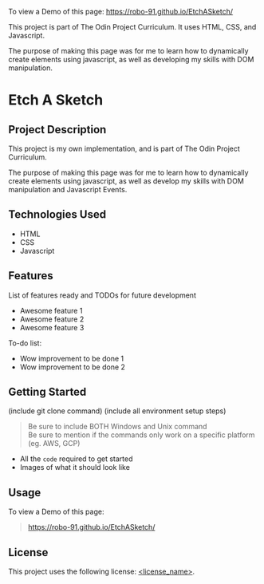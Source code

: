 To view a Demo of this page:
https://robo-91.github.io/EtchASketch/

This project is part of The Odin Project Curriculum. It uses HTML, CSS, and Javascript. 

The purpose of making this page was for me to learn how to dynamically create elements using javascript, as well as developing my skills with DOM manipulation.

# Etch A Sketch

## Project Description

This project is my own implementation, and is part of The Odin Project Curriculum.

The purpose of making this page was for me to learn how to dynamically create elements using javascript, as well as develop my skills with DOM manipulation and Javascript Events.

## Technologies Used

* HTML
* CSS
* Javascript

## Features

List of features ready and TODOs for future development
* Awesome feature 1
* Awesome feature 2
* Awesome feature 3

To-do list:
* Wow improvement to be done 1
* Wow improvement to be done 2

## Getting Started
   
(include git clone command)
(include all environment setup steps)

> Be sure to include BOTH Windows and Unix command  
> Be sure to mention if the commands only work on a specific platform (eg. AWS, GCP)

- All the `code` required to get started
- Images of what it should look like

## Usage

To view a Demo of this page:
> https://robo-91.github.io/EtchASketch/

## License

This project uses the following license: [<license_name>](<link>).
